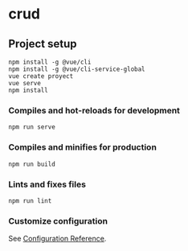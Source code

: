 # crud

## Project setup
```
npm install -g @vue/cli
npm install -g @vue/cli-service-global
vue create proyect
vue serve
npm install
```

### Compiles and hot-reloads for development
```
npm run serve
```

### Compiles and minifies for production
```
npm run build
```

### Lints and fixes files
```
npm run lint
```

### Customize configuration
See [Configuration Reference](https://cli.vuejs.org/config/).
